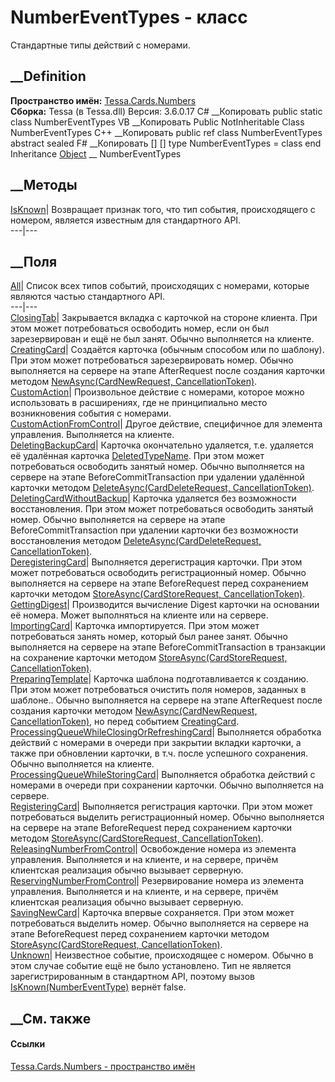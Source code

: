 # NumberEventTypes - класс
Стандартные типы действий с номерами.
## __Definition
 **Пространство имён:** [Tessa.Cards.Numbers](N_Tessa_Cards_Numbers.htm)  
 **Сборка:** Tessa (в Tessa.dll) Версия: 3.6.0.17
C# __Копировать
     public static class NumberEventTypes
VB __Копировать
     Public NotInheritable Class NumberEventTypes
C++ __Копировать
     public ref class NumberEventTypes abstract sealed
F# __Копировать
     [<AbstractClassAttribute>]
    [<SealedAttribute>]
    type NumberEventTypes = class end
Inheritance
    [Object](https://learn.microsoft.com/dotnet/api/system.object) __ NumberEventTypes
##  __Методы
[IsKnown](M_Tessa_Cards_Numbers_NumberEventTypes_IsKnown.htm)|  Возвращает
признак того, что тип события, происходящего с номером, является известным для
стандартного API.  
---|---  
## __Поля
[All](F_Tessa_Cards_Numbers_NumberEventTypes_All.htm)|  Список всех типов
событий, происходящих с номерами, которые являются частью стандартного API.  
---|---  
[ClosingTab](F_Tessa_Cards_Numbers_NumberEventTypes_ClosingTab.htm)|
Закрывается вкладка с карточкой на стороне клиента. При этом может
потребоваться освободить номер, если он был зарезервирован и ещё не был занят.
Обычно выполняется на клиенте.  
[CreatingCard](F_Tessa_Cards_Numbers_NumberEventTypes_CreatingCard.htm)|
Создаётся карточка (обычным способом или по шаблону). При этом может
потребоваться зарезервировать номер. Обычно выполняется на сервере на этапе
AfterRequest после создания карточки методом [NewAsync(CardNewRequest,
CancellationToken)](M_Tessa_Cards_ICardRepository_NewAsync.htm).  
[CustomAction](F_Tessa_Cards_Numbers_NumberEventTypes_CustomAction.htm)|
Произвольное действие с номерами, которое можно использовать в расширениях,
где не принципиально место возникновения события с номерами.  
[CustomActionFromControl](F_Tessa_Cards_Numbers_NumberEventTypes_CustomActionFromControl.htm)|
Другое действие, специфичное для элемента управления. Выполняется на клиенте.  
[DeletingBackupCard](F_Tessa_Cards_Numbers_NumberEventTypes_DeletingBackupCard.htm)|
Карточка окончательно удаляется, т.е. удаляется её удалённая карточка
[DeletedTypeName](F_Tessa_Cards_CardHelper_DeletedTypeName.htm). При этом
может потребоваться освободить занятый номер. Обычно выполняется на сервере на
этапе BeforeCommitTransaction при удалении удалённой карточки методом
[DeleteAsync(CardDeleteRequest,
CancellationToken)](M_Tessa_Cards_ICardRepository_DeleteAsync.htm).  
[DeletingCardWithoutBackup](F_Tessa_Cards_Numbers_NumberEventTypes_DeletingCardWithoutBackup.htm)|
Карточка удаляется без возможности восстановления. При этом может
потребоваться освободить занятый номер. Обычно выполняется на сервере на этапе
BeforeCommitTransaction при удалении карточки без возможности восстановления
методом [DeleteAsync(CardDeleteRequest,
CancellationToken)](M_Tessa_Cards_ICardRepository_DeleteAsync.htm).  
[DeregisteringCard](F_Tessa_Cards_Numbers_NumberEventTypes_DeregisteringCard.htm)|
Выполняется дерегистрация карточки. При этом может потребоваться освободить
регистрационный номер. Обычно выполняется на сервере на этапе BeforeRequest
перед сохранением карточки методом [StoreAsync(CardStoreRequest,
CancellationToken)](M_Tessa_Cards_ICardRepository_StoreAsync.htm).  
[GettingDigest](F_Tessa_Cards_Numbers_NumberEventTypes_GettingDigest.htm)|
Производится вычисление Digest карточки на основании её номера. Может
выполняться на клиенте или на сервере.  
[ImportingCard](F_Tessa_Cards_Numbers_NumberEventTypes_ImportingCard.htm)|
Карточка импортируется. При этом может потребоваться занять номер, который был
ранее занят. Обычно выполняется на сервере на этапе BeforeCommitTransaction в
транзакции на сохранение карточки методом [StoreAsync(CardStoreRequest,
CancellationToken)](M_Tessa_Cards_ICardRepository_StoreAsync.htm).  
[PreparingTemplate](F_Tessa_Cards_Numbers_NumberEventTypes_PreparingTemplate.htm)|
Карточка шаблона подготавливается к созданию. При этом может потребоваться
очистить поля номеров, заданных в шаблоне.. Обычно выполняется на сервере на
этапе AfterRequest после создания карточки методом [NewAsync(CardNewRequest,
CancellationToken)](M_Tessa_Cards_ICardRepository_NewAsync.htm), но перед
событием
[CreatingCard](F_Tessa_Cards_Numbers_NumberEventTypes_CreatingCard.htm).  
[ProcessingQueueWhileClosingOrRefreshingCard](F_Tessa_Cards_Numbers_NumberEventTypes_ProcessingQueueWhileClosingOrRefreshingCard.htm)|
Выполняется обработка действий с номерами в очереди при закрытии вкладки
карточки, а также при обновлении карточки, в т.ч. после успешного сохранения.
Обычно выполняется на клиенте.  
[ProcessingQueueWhileStoringCard](F_Tessa_Cards_Numbers_NumberEventTypes_ProcessingQueueWhileStoringCard.htm)|
Выполняется обработка действий с номерами в очереди при сохранении карточки.
Обычно выполняется на сервере.  
[RegisteringCard](F_Tessa_Cards_Numbers_NumberEventTypes_RegisteringCard.htm)|
Выполняется регистрация карточки. При этом может потребоваться выделить
регистрационный номер. Обычно выполняется на сервере на этапе BeforeRequest
перед сохранением карточки методом [StoreAsync(CardStoreRequest,
CancellationToken)](M_Tessa_Cards_ICardRepository_StoreAsync.htm).  
[ReleasingNumberFromControl](F_Tessa_Cards_Numbers_NumberEventTypes_ReleasingNumberFromControl.htm)|
Освобождение номера из элемента управления. Выполняется и на клиенте, и на
сервере, причём клиентская реализация обычно вызывает серверную.  
[ReservingNumberFromControl](F_Tessa_Cards_Numbers_NumberEventTypes_ReservingNumberFromControl.htm)|
Резервирование номера из элемента управления. Выполняется и на клиенте, и на
сервере, причём клиентская реализация обычно вызывает серверную.  
[SavingNewCard](F_Tessa_Cards_Numbers_NumberEventTypes_SavingNewCard.htm)|
Карточка впервые сохраняется. При этом может потребоваться выделить номер.
Обычно выполняется на сервере на этапе BeforeRequest перед сохранением
карточки методом [StoreAsync(CardStoreRequest,
CancellationToken)](M_Tessa_Cards_ICardRepository_StoreAsync.htm).  
[Unknown](F_Tessa_Cards_Numbers_NumberEventTypes_Unknown.htm)|  Неизвестное
событие, происходящее с номером. Обычно в этом случае событие ещё не было
установлено. Тип не является зарегистрированным в стандартном API, поэтому
вызов
[IsKnown(NumberEventType)](M_Tessa_Cards_Numbers_NumberEventTypes_IsKnown.htm)
вернёт false.  
## __См. также
#### Ссылки
[Tessa.Cards.Numbers - пространство имён](N_Tessa_Cards_Numbers.htm)
